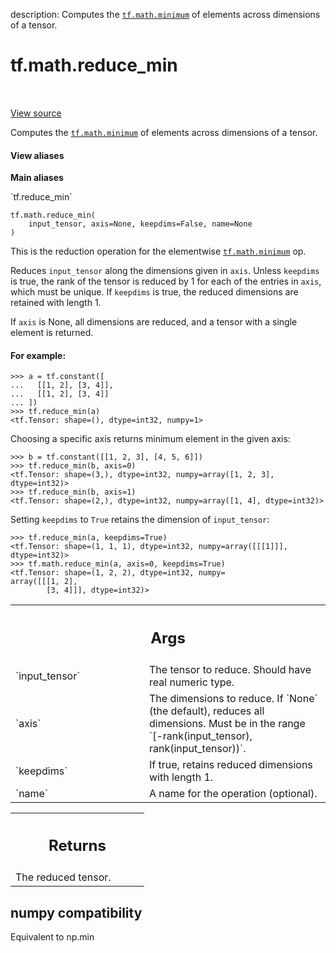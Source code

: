 description: Computes the <a href="../../tf/math/minimum.md"><code>tf.math.minimum</code></a> of elements across dimensions of a tensor.

<div itemscope itemtype="http://developers.google.com/ReferenceObject">
<meta itemprop="name" content="tf.math.reduce_min" />
<meta itemprop="path" content="Stable" />
</div>

# tf.math.reduce_min

<!-- Insert buttons and diff -->

<table class="tfo-notebook-buttons tfo-api nocontent" align="left">

</table>

<a target="_blank" class="external" href="/code/stable/tensorflow/python/ops/math_ops.py">View source</a>



Computes the <a href="../../tf/math/minimum.md"><code>tf.math.minimum</code></a> of elements across dimensions of a tensor.

<section class="expandable">
  <h4 class="showalways">View aliases</h4>
  <p>
<b>Main aliases</b>
<p>`tf.reduce_min`</p>
</p>
</section>

<pre class="devsite-click-to-copy prettyprint lang-py tfo-signature-link">
<code>tf.math.reduce_min(
    input_tensor, axis=None, keepdims=False, name=None
)
</code></pre>



<!-- Placeholder for "Used in" -->

This is the reduction operation for the elementwise <a href="../../tf/math/minimum.md"><code>tf.math.minimum</code></a> op.

Reduces `input_tensor` along the dimensions given in `axis`.
Unless `keepdims` is true, the rank of the tensor is reduced by 1 for each
of the entries in `axis`, which must be unique. If `keepdims` is true, the
reduced dimensions are retained with length 1.

If `axis` is None, all dimensions are reduced, and a
tensor with a single element is returned.

#### For example:



```
>>> a = tf.constant([
...   [[1, 2], [3, 4]],
...   [[1, 2], [3, 4]]
... ])
>>> tf.reduce_min(a)
<tf.Tensor: shape=(), dtype=int32, numpy=1>
```

Choosing a specific axis returns minimum element in the given axis:

```
>>> b = tf.constant([[1, 2, 3], [4, 5, 6]])
>>> tf.reduce_min(b, axis=0)
<tf.Tensor: shape=(3,), dtype=int32, numpy=array([1, 2, 3], dtype=int32)>
>>> tf.reduce_min(b, axis=1)
<tf.Tensor: shape=(2,), dtype=int32, numpy=array([1, 4], dtype=int32)>
```

Setting `keepdims` to `True` retains the dimension of `input_tensor`:

```
>>> tf.reduce_min(a, keepdims=True)
<tf.Tensor: shape=(1, 1, 1), dtype=int32, numpy=array([[[1]]], dtype=int32)>
>>> tf.math.reduce_min(a, axis=0, keepdims=True)
<tf.Tensor: shape=(1, 2, 2), dtype=int32, numpy=
array([[[1, 2],
        [3, 4]]], dtype=int32)>
```

<!-- Tabular view -->
 <table class="responsive fixed orange">
<colgroup><col width="214px"><col></colgroup>
<tr><th colspan="2"><h2 class="add-link">Args</h2></th></tr>

<tr>
<td>
`input_tensor`
</td>
<td>
The tensor to reduce. Should have real numeric type.
</td>
</tr><tr>
<td>
`axis`
</td>
<td>
The dimensions to reduce. If `None` (the default), reduces all
dimensions. Must be in the range `[-rank(input_tensor),
rank(input_tensor))`.
</td>
</tr><tr>
<td>
`keepdims`
</td>
<td>
If true, retains reduced dimensions with length 1.
</td>
</tr><tr>
<td>
`name`
</td>
<td>
A name for the operation (optional).
</td>
</tr>
</table>



<!-- Tabular view -->
 <table class="responsive fixed orange">
<colgroup><col width="214px"><col></colgroup>
<tr><th colspan="2"><h2 class="add-link">Returns</h2></th></tr>
<tr class="alt">
<td colspan="2">
The reduced tensor.
</td>
</tr>

</table>




 <section><devsite-expandable expanded>
 <h2 class="showalways">numpy compatibility</h2>

Equivalent to np.min


 </devsite-expandable></section>

